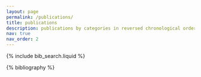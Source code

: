 ```yaml
---
layout: page
permalink: /publications/
title: publications
description: publications by categories in reversed chronological order. [NASA ADS](https://ui.adsabs.harvard.edu/search/p_=0&q=orcid%3A0000-0002-5281-5151&sort=date%20desc%2C%20bibcode%20desc) is also available and may be more up-to-date.
nav: true
nav_order: 2
---
```


<!-- _pages/publications.md -->

<!-- Bibsearch Feature -->

{% include bib_search.liquid %}

<div class="publications">

{% bibliography %}

</div>
